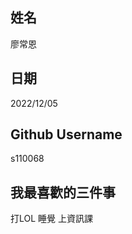 姓名
----
廖常恩

日期
----
2022/12/05

Github Username
---------------
s110068

我最喜歡的三件事
---------------
打LOL 睡覺 上資訊課